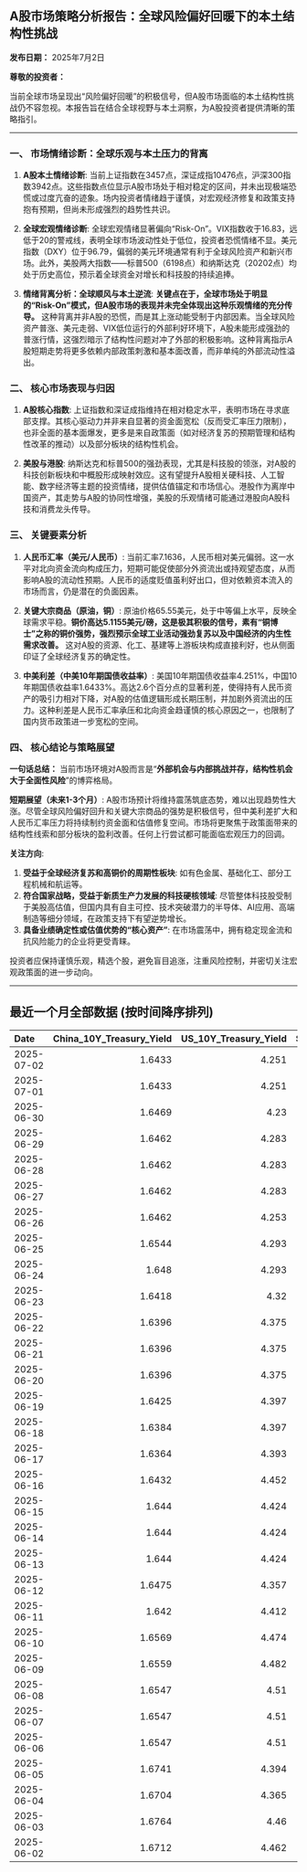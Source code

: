 ## A股市场策略分析报告：全球风险偏好回暖下的本土结构性挑战

**发布日期：** 2025年7月2日

**尊敬的投资者：**

当前全球市场呈现出“风险偏好回暖”的积极信号，但A股市场面临的本土结构性挑战仍不容忽视。本报告旨在结合全球视野与本土洞察，为A股投资者提供清晰的策略指引。

---

### 一、 市场情绪诊断：全球乐观与本土压力的背离

1.  **A股本土情绪诊断**:
    当前上证指数在3457点，深证成指10476点，沪深300指数3942点。这些指数点位显示A股市场处于相对稳定的区间，并未出现极端恐慌或过度亢奋的迹象。场内投资者情绪趋于谨慎，对宏观经济修复和政策支持抱有预期，但尚未形成强烈的趋势性共识。

2.  **全球宏观情绪诊断**:
    全球宏观情绪显著偏向“Risk-On”。VIX指数收于16.83，远低于20的警戒线，表明全球市场波动性处于低位，投资者恐慌情绪不显。美元指数（DXY）位于96.79，偏弱的美元环境通常有利于全球风险资产和新兴市场。此外，美股两大指数——标普500（6198点）和纳斯达克（20202点）均处于历史高位，预示着全球资金对增长和科技股的持续追捧。

3.  **情绪背离分析：全球顺风与本土逆流**:
    **关键点在于，全球市场处于明显的“Risk-On”模式，但A股市场的表现并未完全体现出这种乐观情绪的充分传导。** 这种背离并非A股的恐慌，而是其上涨动能受制于内部因素。当全球风险资产普涨、美元走弱、VIX低位运行的外部利好环境下，A股未能形成强劲的普涨行情，这强烈暗示了结构性问题对冲了外部的积极影响。这种背离指示A股短期走势将更多依赖内部政策刺激和基本面改善，而非单纯的外部流动性溢出。

### 二、 核心市场表现与归因

1.  **A股核心指数**:
    上证指数和深证成指维持在相对稳定水平，表明市场在寻求底部支撑。其核心驱动力并非来自显著的资金面宽松（反而受汇率压力限制），也非全面的基本面爆发，更多是来自政策面（如对经济复苏的预期管理和结构性改革的推动）以及部分板块的结构性机会。

2.  **美股与港股**:
    纳斯达克和标普500的强劲表现，尤其是科技股的领涨，对A股的科技创新板块和中概股形成映射效应。这有望提升A股相关硬科技、人工智能、数字经济等主题的投资情绪，提供估值锚定和市场信心。港股作为离岸中国资产，其走势与A股的协同性增强，美股的乐观情绪可能通过港股向A股科技和消费龙头传导。

### 三、 关键要素分析

1.  **人民币汇率（美元/人民币）**:
    当前汇率7.1636，人民币相对美元偏弱。这一水平对北向资金流向构成压力，短期可能促使部分外资流出或持观望态度，从而影响A股的流动性预期。人民币的适度贬值虽利好出口，但对依赖资本流入的市场而言，仍是潜在的负面因素。

2.  **关键大宗商品（原油，铜）**:
    原油价格65.55美元，处于中等偏上水平，反映全球需求平稳。**铜价高达5.1155美元/磅，这是极其积极的信号，素有“铜博士”之称的铜价强势，强烈预示全球工业活动强劲复苏以及中国经济的内生性需求改善。** 这对A股的资源、化工、基建等上游板块构成直接利好，也从侧面印证了全球经济复苏的确定性。

3.  **中美利差（中美10年期国债收益率）**:
    美国10年期国债收益率4.251%，中国10年期国债收益率1.6433%。高达2.6个百分点的显著利差，使得持有人民币资产的吸引力相对下降，对A股的估值逻辑形成长期压制，并加剧外资流出的压力。这种利差是人民币汇率承压和北向资金趋谨慎的核心原因之一，也限制了国内货币政策进一步宽松的空间。

### 四、 核心结论与策略展望

**一句话总结：** 当前市场环境对A股而言是“**外部机会与内部挑战并存，结构性机会大于全面性风险**”的博弈格局。

**短期展望（未来1-3个月）**:
A股市场预计将维持震荡筑底态势，难以出现趋势性大涨。尽管全球风险偏好回升和关键大宗商品的强势是积极信号，但中美利差扩大和人民币汇率压力将持续制约资金面和估值修复空间。市场将更聚焦于政策面带来的结构性线索和部分板块的盈利改善。任何上行尝试都可能面临宏观压力的回调。

**关注方向**:
1.  **受益于全球经济复苏和高铜价的周期性板块**: 如有色金属、基础化工、部分工程机械和航运等。
2.  **符合国家战略，受益于新质生产力发展的科技硬核领域**: 尽管整体科技股受制于美股高估值，但国内具有自主可控、技术突破潜力的半导体、AI应用、高端制造等细分领域，在政策支持下有望逆势增长。
3.  **具备业绩确定性或估值优势的“核心资产”**: 在市场震荡中，拥有稳定现金流和抗风险能力的企业将更受青睐。

投资者应保持谨慎乐观，精选个股，避免盲目追涨，注重风险控制，并密切关注宏观政策面的进一步动向。

---

## 最近一个月全部数据 (按时间降序排列)

| Date       |   China_10Y_Treasury_Yield |   US_10Y_Treasury_Yield |   Shanghai_Composite_Index |   CSI_300_Index |   Shenzhen_Component_Index |   GOLD_spot_price |   OIL_price |   ALUMINUM_future |   BTC_price |   USD_CNY_exchange_rate |   Commodity_Index_ETF |   US_Dollar_Index |   ETH_price |   LEAN_HOGS_future |   COPPER_future |   High_Yield_Bond_ETF |   LIVE_CATTLE_future |   GOLD_near_month_future |   NATURAL_GAS_future |   PLATINUM_future |   SILVER_future |   Long_Term_Treasury_ETF |   CORN_future |   SOYBEANS_future |   WHEAT_future |   SP500_close |   NASDAQ_close |   VIX_close |   GOLD_basis_spot_vs_near |
|:-----------|---------------------------:|------------------------:|---------------------------:|----------------:|---------------------------:|------------------:|------------:|------------------:|------------:|------------------------:|----------------------:|------------------:|------------:|-------------------:|----------------:|----------------------:|---------------------:|-------------------------:|---------------------:|------------------:|----------------:|-------------------------:|--------------:|------------------:|---------------:|--------------:|---------------:|------------:|--------------------------:|
| 2025-07-02 |                     1.6433 |                   4.251 |                    3457.75 |         3942.76 |                    10476.3 |            3348.4 |       65.55 |           2573.5  |      106734 |                  7.1636 |                 21.93 |            96.789 |     2447.15 |            106.975 |          5.1155 |               80.17   |              210.75  |                   3402.5 |                3.44  |            1368.2 |          36.28  |                  88.14   |        418.25 |           1027    |         548    |       6198.01 |        20202.9 |       16.83 |                  -54.1001 |
| 2025-07-01 |                     1.6433 |                   4.251 |                    3457.75 |         3942.76 |                    10476.3 |            3336.7 |       65.45 |           2518.25 |      107135 |                  7.1636 |                 21.93 |            96.82  |     2486.46 |            106.975 |          5.048  |               80.17   |              210.75  |                   3349.8 |                3.415 |            1345.9 |          36.082 |                  88.14   |        420    |           1024.75 |         537.25 |       6198.01 |        20202.9 |       16.83 |                  -13.1001 |
| 2025-06-30 |                     1.6469 |                   4.23  |                    3444.43 |         3936.08 |                    10465.1 |            3294.4 |       65.11 |           2515.25 |      107135 |                  7.1721 |                 21.81 |            96.88  |     2486.46 |            110.1   |          5.03   |               80.271  |              225.875 |                   3307.7 |                3.456 |            1334   |          35.852 |                  87.922  |        420.5  |           1024.25 |         528.75 |       6204.95 |        20369.7 |       16.73 |                  -13.3    |
| 2025-06-29 |                     1.6462 |                   4.283 |                    3424.23 |         3921.76 |                    10378.5 |            3273.7 |       65.52 |           2507.5  |      108386 |                  7.1675 |                 21.8  |            97.4   |     2500.96 |            113.25  |          5.0685 |               79.9625 |              224.75  |                   3287.6 |                3.739 |            1340.9 |          36.037 |                  87.0652 |        417.5  |           1027.75 |         524.75 |       6173.07 |        20273.5 |       16.32 |                  -13.9001 |
| 2025-06-28 |                     1.6462 |                   4.283 |                    3424.23 |         3921.76 |                    10378.5 |            3273.7 |       65.52 |           2507.5  |      107328 |                  7.1675 |                 21.8  |            97.4   |     2437.11 |            113.25  |          5.0685 |               79.9625 |              224.75  |                   3287.6 |                3.739 |            1340.9 |          36.037 |                  87.0652 |        417.5  |           1027.75 |         524.75 |       6173.07 |        20273.5 |       16.32 |                  -13.9001 |
| 2025-06-27 |                     1.6462 |                   4.283 |                    3424.23 |         3921.76 |                    10378.5 |            3273.7 |       65.52 |           2507.5  |      107088 |                  7.1675 |                 21.8  |            97.4   |     2423.87 |            113.25  |          5.0685 |               79.9625 |              224.75  |                   3287.6 |                3.739 |            1340.9 |          36.037 |                  87.0652 |        417.5  |           1027.75 |         524.75 |       6173.07 |        20273.5 |       16.32 |                  -13.9001 |
| 2025-06-26 |                     1.6462 |                   4.253 |                    3448.45 |         3946.02 |                    10343.5 |            3333.5 |       65.24 |           2510.5  |      106960 |                  7.1764 |                 21.91 |            97.15  |     2416.15 |            112.325 |          5.0655 |               80.0023 |              221.7   |                   3333.5 |                3.261 |            1399.8 |          36.586 |                  87.6231 |        409.5  |           1022.75 |         521    |       6141.02 |        20167.9 |       16.59 |                    0      |
| 2025-06-25 |                     1.6544 |                   4.293 |                    3455.97 |         3960.07 |                    10393.7 |            3327.1 |       64.92 |           2497.25 |      107361 |                  7.1713 |                 21.83 |            97.68  |     2419.31 |            112.825 |          4.913  |               79.7734 |              221.6   |                   3327.1 |                3.406 |            1329.6 |          36.085 |                  87.1848 |        410.25 |           1025.25 |         528.25 |       6092.16 |        19973.6 |       16.76 |                    0      |
| 2025-06-24 |                     1.648  |                   4.293 |                    3420.57 |         3904.03 |                    10217.6 |            3317.4 |       64.37 |           2507.75 |      106046 |                  7.179  |                 21.86 |            97.86  |     2448.01 |            112.225 |          4.867  |               79.7933 |              221.6   |                   3317.4 |                3.537 |            1304.2 |          35.701 |                  87.0752 |        416.25 |           1046.75 |         535.75 |       6092.18 |        19912.5 |       17.48 |                    0      |
| 2025-06-23 |                     1.6418 |                   4.32  |                    3381.58 |         3857.9  |                    10048.4 |            3377.7 |       68.51 |           2528.5  |      105578 |                  7.188  |                 22.4  |            98.42  |     2421.82 |            113.45  |          4.843  |               79.5743 |              222.3   |                   3377.7 |                3.698 |            1283.4 |          36.153 |                  86.4475 |        419.25 |           1058.75 |         552.75 |       6025.17 |        19631   |       19.83 |                    0      |
| 2025-06-22 |                     1.6396 |                   4.375 |                    3359.9  |         3846.64 |                    10005   |            3368.1 |       74.93 |           2470.75 |      100987 |                  7.188  |                 23.26 |            98.71  |     2228.21 |            112.775 |          4.826  |               79.425  |              223.025 |                   3368.1 |                3.847 |            1263.7 |          35.976 |                  86.1685 |        428.75 |           1068    |         567.75 |       5967.84 |        19447.4 |       20.62 |                    0      |
| 2025-06-21 |                     1.6396 |                   4.375 |                    3359.9  |         3846.64 |                    10005   |            3368.1 |       74.93 |           2470.75 |      102257 |                  7.188  |                 23.26 |            98.71  |     2300.5  |            112.775 |          4.826  |               79.425  |              223.025 |                   3368.1 |                3.847 |            1263.7 |          35.976 |                  86.1685 |        428.75 |           1068    |         567.75 |       5967.84 |        19447.4 |       20.62 |                    0      |
| 2025-06-20 |                     1.6396 |                   4.375 |                    3359.9  |         3846.64 |                    10005   |            3368.1 |       74.93 |           2470.75 |      103310 |                  7.188  |                 23.26 |            98.71  |     2407.3  |            112.775 |          4.826  |               79.425  |              223.025 |                   3368.1 |                3.847 |            1263.7 |          35.976 |                  86.1685 |        428.75 |           1068    |         567.75 |       5967.84 |        19447.4 |       20.62 |                    0      |
| 2025-06-19 |                     1.6425 |                   4.397 |                    3362.11 |         3843.09 |                    10052   |            3389.8 |       75.14 |           2503.75 |      104684 |                  7.1888 |                 23.14 |            98.91  |     2521.65 |            112.175 |          4.845  |               79.1762 |              224.3   |                   3389.8 |                3.989 |            1311.5 |          36.866 |                  86.3279 |        433.5  |           1074.75 |         574.25 |       5980.87 |        19546.3 |       20.14 |                    0      |
| 2025-06-18 |                     1.6384 |                   4.397 |                    3388.81 |         3874.97 |                    10175.6 |            3389.8 |       75.14 |           2503.75 |      104883 |                  7.1845 |                 23.14 |            98.91  |     2524.3  |            112.175 |          4.845  |               79.1762 |              224.3   |                   3389.8 |                3.989 |            1311.5 |          36.866 |                  86.3279 |        433.5  |           1074.75 |         574.25 |       5980.87 |        19546.3 |       20.14 |                    0      |
| 2025-06-17 |                     1.6364 |                   4.393 |                    3387.41 |         3870.38 |                    10151.4 |            3386.6 |       74.84 |           2479.5  |      104601 |                  7.179  |                 23.08 |            98.82  |     2510.76 |            111.65  |          4.8005 |               79.0567 |              223.25  |                   3386.6 |                3.851 |            1260.1 |          37.09  |                  86.1785 |        431.5  |           1074    |         549    |       5982.72 |        19521.1 |       21.6  |                    0      |
| 2025-06-16 |                     1.6432 |                   4.452 |                    3388.73 |         3873.8  |                    10163.5 |            3396.4 |       71.77 |           2441    |      106797 |                  7.181  |                 22.6  |            98     |     2540.6  |            111.8   |          4.8265 |               79.1463 |              227.025 |                   3396.4 |                3.748 |            1251.5 |          36.379 |                  85.1424 |        434.75 |           1069.75 |         536.5  |       6033.11 |        19701.2 |       19.11 |                    0      |
| 2025-06-15 |                     1.644  |                   4.424 |                    3377    |         3864.18 |                    10122.1 |            3431.2 |       72.98 |           2436    |      105552 |                  7.1928 |                 22.65 |            98.18  |     2546.84 |            103.7   |          4.803  |               78.9871 |              225.1   |                   3431.2 |                3.581 |            1210.8 |          36.281 |                  86.0091 |        444.5  |           1069.75 |         543.75 |       5976.97 |        19406.8 |       20.82 |                    0      |
| 2025-06-14 |                     1.644  |                   4.424 |                    3377    |         3864.18 |                    10122.1 |            3431.2 |       72.98 |           2436    |      105472 |                  7.1928 |                 22.65 |            98.18  |     2533.44 |            103.7   |          4.803  |               78.9871 |              225.1   |                   3431.2 |                3.581 |            1210.8 |          36.281 |                  86.0091 |        444.5  |           1069.75 |         543.75 |       5976.97 |        19406.8 |       20.82 |                    0      |
| 2025-06-13 |                     1.644  |                   4.424 |                    3377    |         3864.18 |                    10122.1 |            3431.2 |       72.98 |           2436    |      106091 |                  7.1928 |                 22.65 |            98.18  |     2579.49 |            103.7   |          4.803  |               78.9871 |              225.1   |                   3431.2 |                3.581 |            1210.8 |          36.281 |                  86.0091 |        444.5  |           1069.75 |         543.75 |       5976.97 |        19406.8 |       20.82 |                    0      |
| 2025-06-12 |                     1.6475 |                   4.357 |                    3402.66 |         3892.2  |                    10234.3 |            3380.9 |       68.04 |           2439.75 |      105929 |                  7.1928 |                 21.97 |            97.92  |     2651.8  |            103.65  |          4.8215 |               79.2259 |              228.2   |                   3380.9 |                3.492 |            1272.7 |          36.213 |                  86.846  |        438.5  |           1042.25 |         526.5  |       6045.26 |        19662.5 |       18.02 |                    0      |
| 2025-06-11 |                     1.642  |                   4.412 |                    3402.32 |         3894.63 |                    10246   |            3321.3 |       68.15 |           2443    |      108687 |                  7.1802 |                 21.97 |            98.63  |     2773.53 |            103.375 |          4.801  |               79.1364 |              227.825 |                   3321.3 |                3.507 |            1258.1 |          36.166 |                  85.8198 |        437    |           1050.5  |         534.25 |       6022.24 |        19615.9 |       17.26 |                    0      |
| 2025-06-10 |                     1.6569 |                   4.474 |                    3384.82 |         3865.47 |                    10162.2 |            3320.9 |       64.98 |           2419.25 |      110257 |                  7.1802 |                 21.62 |            99.05  |     2813.52 |            103.15  |          4.884  |               79.1563 |              227.075 |                   3320.9 |                3.533 |            1209.8 |          36.542 |                  85.5608 |        438.75 |           1057.75 |         534.5  |       6038.81 |        19715   |       16.95 |                    0      |
| 2025-06-09 |                     1.6559 |                   4.482 |                    3399.77 |         3885.25 |                    10250.1 |            3332.1 |       65.29 |           2394.75 |      110294 |                  7.1886 |                 21.67 |            98.94  |     2681.52 |            102.775 |          4.9095 |               78.9672 |              227     |                   3332.1 |                3.635 |            1213.6 |          36.688 |                  85.1224 |        433.5  |           1056    |         542    |       6005.88 |        19591.2 |       17.16 |                    0      |
| 2025-06-08 |                     1.6547 |                   4.51  |                    3385.36 |         3873.98 |                    10183.7 |            3322.7 |       64.58 |           2365.75 |      105794 |                  7.175  |                 21.65 |            99.19  |     2510.79 |            102.625 |          4.83   |               78.9274 |              226.3   |                   3322.7 |                3.784 |            1166.7 |          36.025 |                  85.0328 |        442.5  |           1057.25 |         554.75 |       6000.36 |        19529.9 |       16.77 |                    0      |
| 2025-06-07 |                     1.6547 |                   4.51  |                    3385.36 |         3873.98 |                    10183.7 |            3322.7 |       64.58 |           2365.75 |      105616 |                  7.175  |                 21.65 |            99.19  |     2526.51 |            102.625 |          4.83   |               78.9274 |              226.3   |                   3322.7 |                3.784 |            1166.7 |          36.025 |                  85.0328 |        442.5  |           1057.25 |         554.75 |       6000.36 |        19529.9 |       16.77 |                    0      |
| 2025-06-06 |                     1.6547 |                   4.51  |                    3385.36 |         3873.98 |                    10183.7 |            3322.7 |       64.58 |           2365.75 |      104390 |                  7.175  |                 21.65 |            99.19  |     2477.19 |            102.625 |          4.83   |               78.9274 |              226.3   |                   3322.7 |                3.784 |            1166.7 |          36.025 |                  85.0328 |        442.5  |           1057.25 |         554.75 |       6000.36 |        19529.9 |       16.77 |                    0      |
| 2025-06-05 |                     1.6741 |                   4.394 |                    3384.1  |         3877.56 |                    10203.5 |            3350.7 |       63.37 |           2404    |      101576 |                  7.2037 |                 21.48 |            98.74  |     2416.29 |            100.85  |          4.9135 |               78.9373 |              222.9   |                   3350.7 |                3.677 |            1133.7 |          35.689 |                  86.1287 |        439.5  |           1051.75 |         545.5  |       5939.3  |        19298.4 |       18.48 |                    0      |
| 2025-06-04 |                     1.6704 |                   4.365 |                    3376.2  |         3868.74 |                    10144.6 |            3373.5 |       62.85 |           2390.75 |      104732 |                  7.2037 |                 21.38 |            98.79  |     2608.64 |             99.975 |          4.8645 |               79.1065 |              218.4   |                   3373.5 |                3.716 |            1088.7 |          34.519 |                  86.0689 |        438.75 |           1045    |         543.25 |       5970.81 |        19460.5 |       17.61 |                    0      |
| 2025-06-03 |                     1.6764 |                   4.46  |                    3361.98 |         3852.01 |                    10057.2 |            3350.2 |       63.41 |           2371    |      105432 |                  7.2037 |                 21.46 |            99.25  |     2593.28 |            100.225 |          4.8095 |               78.9572 |              215.975 |                   3350.2 |                3.722 |            1071.3 |          34.503 |                  84.694  |        438.5  |           1040.75 |         536    |       5970.37 |        19399   |       17.69 |                    0      |
| 2025-06-02 |                     1.6712 |                   4.462 |                    3347.49 |         3840.23 |                    10040.6 |            3370.6 |       62.52 |           2381.75 |      105882 |                  7.2037 |                 21.32 |            98.7   |     2607.1  |            100.85  |          4.8345 |               78.8079 |              216.55  |                   3370.6 |                3.694 |            1060.3 |          34.563 |                  84.8435 |        438.25 |           1033.5  |         539    |       5935.94 |        19242.6 |       18.36 |                    0      |